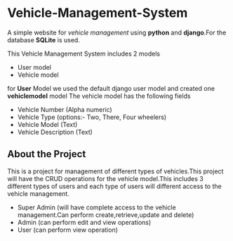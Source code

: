 # **Vehicle-Management-System**
A simple website for _vehicle management_ using **python** and **django**.For the database **SQLite** is used.

This Vehicle Management System includes 2 models
- User model
- Vehicle model

for **User** Model we used the default django user model and created one **vehiclemodel** model
The vehicle model has the following fields
- Vehicle Number (Alpha numeric)
- Vehicle Type (options:- Two, There, Four wheelers)
- Vehicle Model (Text)
- Vehicle Description (Text)

## About the Project
This is a project for management of different types of vehicles.This project will have the CRUD operations for the vehicle model.This includes 3 different types of users and each type of users will different access to the vehicle management.
- Super Admin (will have complete access to the vehicle management.Can perform create,retrieve,update and delete)
- Admin (can perform edit and view operations)
- User (can perform view operation)
